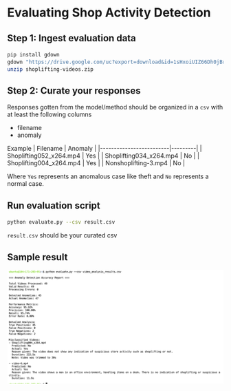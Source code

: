 # Evaluating Shop Activity Detection

## Step 1: Ingest evaluation data
```bash
pip install gdown
gdown "https://drive.google.com/uc?export=download&id=1sHxoiUIZ66Dh0jBrAalBZ5Rp-yLUmt_3"
unzip shoplifting-videos.zip
```

## Step 2: Curate your responses
Responses gotten from the model/method should be organized in a `csv` with at least the following columns
  - filename
  - anomaly

Example
| Filename                | Anomaly |
|-------------------------|---------|
| Shoplifting052_x264.mp4 | Yes     |
| Shoplifting034_x264.mp4 | No      |
| Shoplifting004_x264.mp4 | Yes     |
| Nonshoplifting-3.mp4    | No      |

Where `Yes` represents an anomalous case like theft and `No` represents a normal case.

## Run evaluation script 
```bash
python evaluate.py --csv result.csv
```

`result.csv` should be your curated csv

## Sample result
![sample result](qwen-result.png)
